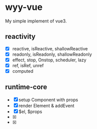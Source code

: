 # wyy-vue

My simple implement of vue3.

## reactivity

- [x] reactive, isReactive, shallowReactive
- [x] readonly, isReadonly, shallowReadonly
- [x] effect, stop, Onstop, scheduler, lazy
- [x] ref, isRef, unref
- [x] computed

## runtime-core

- [x] setup Component with props
- [x] render Element & addEvent
- [x] $el, $props
- [x] 
- [x] 
